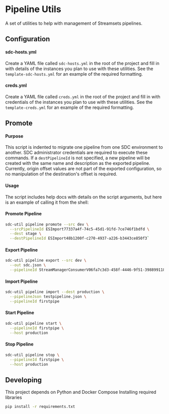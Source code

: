# Pipeline Utils
A set of utilities to help with management of Streamsets pipelines.

## Configuration
#### sdc-hosts.yml
Create a YAML file called `sdc-hosts.yml` in the root of the project and fill in with details of the
instances you plan to use with these utilities.  See the `template-sdc-hosts.yml` for an example of
the required formatting.

#### creds.yml
Create a YAML file called `creds.yml` in the root of the project and fill in with credentials of the
instances you plan to use with these utilities.  See the `template-creds.yml` for an example of
the required formatting.

## Promote
#### Purpose
This script is indented to migrate one pipeline from one SDC environment to another. SDC administrator
credentials are required to execute these commands. If a `destPipelineId` is not 
specified, a new pipeline will be created with the same name and description as the exported pipeline.
Currently, origin offset values are not part of the exported configuration, so no manipulation of the
destination's offset is required.

#### Usage
The script includes help docs with details on the script arguments, but here is an example of calling 
it from the shell:

#### Promote Pipeline
```bash
sdc-util pipeline promote --src dev \
  --srcPipelineId ESImport77337a4f-74c5-45d1-91fd-7ce746f1bdfd \
  --dest stage \
  --destPipelineId ESImport48b1200f-c270-4937-a226-b3443ce850f3` 
```
#### Export Pipeline

```bash
sdc-util pipeline export --src dev \
  --out sdc.json \
  --pipelineId StreamManagerConsumerV06fa7c3d3-458f-4446-9f51-398899118b73
```
#### Import Pipeline
```bash
sdc-util pipeline import --dest production \
  --pipelineJson testpipeline.json \
  --pipelineId firstpipe
```

#### Start Pipeline
```bash
sdc-util pipeline start \
  --pipelineId firstpipe \
  --host production
```

#### Stop Pipeline
```bash
sdc-util pipeline stop \
  --pipelineId firstpipe \
  --host production
```

## Developing
This project depends on Python and Docker Compose
Installing required libraries

```bash
pip install -r requirements.txt
```

